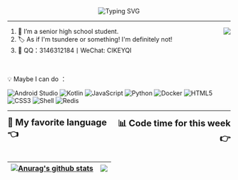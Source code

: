 <div align="center">
    <img src="https://readme-typing-svg.demolab.com?font=Noto+Sans&duration=2000&pause=1000&center=%E7%9C%9F&vCenter=%E7%9C%9F&repeat=%E7%9C%9F&width=435&lines=Hi%2C+I'm+CikeyQi.+%F0%9F%91%8B;A+high+school+student.+%F0%9F%8F%AB;Also+an+amateur+coder.+%F0%9F%92%BB;I+hope+you+like+my+project%2C+thank.+%F0%9F%92%96" alt="Typing SVG">
</div>

---

<a href="#">
  <img align="right" src="https://github-readme-stats.vercel.app/api?username=CikeyQi&show_icons=true&theme=radical)" />
</a>

1. 🏫 I’m a senior high school student.
2. 🏷️ As if I'm tsundere or something! I'm definitely not!
3. 🤙 QQ：3146312184丨WeChat: CIKEYQI

<br>

 💡 Maybe I can do ：

![Android Studio](https://img.shields.io/static/v1?style=for-the-badge&message=Android+Studio&color=222222&logo=Android+Studio&logoColor=3DDC84&label=)
![Kotlin](https://img.shields.io/static/v1?style=for-the-badge&message=Kotlin&color=7F52FF&logo=Kotlin&logoColor=FFFFFF&label=)
![JavaScript](https://img.shields.io/static/v1?style=for-the-badge&message=JavaScript&color=222222&logo=JavaScript&logoColor=F7DF1E&label=)
![Python](https://img.shields.io/static/v1?style=for-the-badge&message=Python&color=3776AB&logo=Python&logoColor=FFFFFF&label=)
![Docker](https://img.shields.io/static/v1?style=for-the-badge&message=Docker&color=2496ED&logo=Docker&logoColor=FFFFFF&label=)
![HTML5](https://img.shields.io/static/v1?style=for-the-badge&message=HTML5&color=E34F26&logo=HTML5&logoColor=FFFFFF&label=)
![CSS3](https://img.shields.io/static/v1?style=for-the-badge&message=CSS3&color=1572B6&logo=CSS3&logoColor=FFFFFF&label=)
![Shell](https://img.shields.io/static/v1?style=for-the-badge&message=Shell&color=222222&logo=Shell&logoColor=FFD500&label=)
![Redis](https://img.shields.io/static/v1?style=for-the-badge&message=Redis&color=DC382D&logo=Redis&logoColor=FFFFFF&label=)

---

<div style="display: flex; justify-content: space-between;">
    <div style="text-align: left;"><span style="font-size: 20px;"><b>📓 My favorite language👈<b></span></div>
    <div style="text-align: right;"><span style="font-size: 20px;"><b>📊 Code time for this week👉<b></span></div>
</div>

<br>


| <a href="https://github.com/anuraghazra/github-readme-stats"><img align="center" src="https://github-readme-stats.vercel.app/api/top-langs/?username=CikeyQi&layout=compact" alt="Anurag's github stats" /></a> | <a href="https://github.com/anuraghazra/github-readme-stats"><img align="center" src="https://github-readme-stats.vercel.app/api/wakatime?username=CikeyQi&layout=compact" /></a> |
| ------------- | ------------- |
